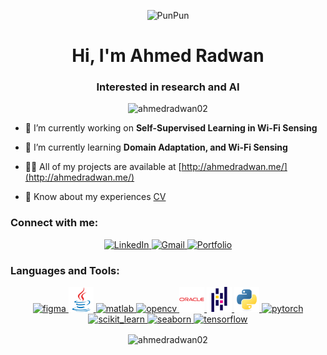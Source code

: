 <p align="center">
  <img src="https://media1.tenor.com/m/FeIs2cPIbHwAAAAC/oyasumi-punpun-walking.gif" alt="PunPun" style="width: 50%;"/>
</p>

<h1 align="center">Hi, I'm Ahmed Radwan</h1>
<h3 align="center">Interested in research and AI</h3>

<p align="center"> <img src="https://komarev.com/ghpvc/?username=ahmedradwan02&label=Profile%20views&color=0e75b6&style=flat" alt="ahmedradwan02" /> </p>

- 🔭 I’m currently working on **Self-Supervised Learning in Wi-Fi Sensing**

- 🌱 I’m currently learning **Domain Adaptation, and Wi-Fi Sensing**

- 👨‍💻 All of my projects are available at [http://ahmedradwan.me/](http://ahmedradwan.me/)

- 📄 Know about my experiences [CV]([https://drive.google.com/file/d/1-hQ90v72gDipopaHaxFGuK3MSR0uvb8f/view?usp=sharing](https://drive.google.com/file/d/1Z7dZrich43aPPUAaBTs8XqJ02yrxSBhN/view?usp=sharing))

<h3 align="left">Connect with me:</h3>
<p align="center">
  <a href="https://www.linkedin.com/in/ahmedyradwan/">
    <img src="https://img.shields.io/badge/-LinkedIn-blue?style=flat&logo=linkedin&logoColor=white" alt="LinkedIn"/>
  </a>
  <a href="mailto:ahmedyradwan02@gmail.com">
    <img src="https://img.shields.io/badge/-Gmail-D14836?style=flat&logo=gmail&logoColor=white" alt="Gmail"/>
  </a>
  <a href="http://ahmedradwan.me/">
    <img src="https://img.shields.io/badge/-Portfolio-0A66C2?style=flat&logo=About.me&logoColor=white" alt="Portfolio"/>
  </a>
</p>



<h3 align="left">Languages and Tools:</h3>
<p align="center"> <a href="https://www.figma.com/" target="_blank" rel="noreferrer"> <img src="https://www.vectorlogo.zone/logos/figma/figma-icon.svg" alt="figma" width="40" height="40"/> </a> <a href="https://www.java.com" target="_blank" rel="noreferrer"> <img src="https://raw.githubusercontent.com/devicons/devicon/master/icons/java/java-original.svg" alt="java" width="40" height="40"/> </a> <a href="https://www.mathworks.com/" target="_blank" rel="noreferrer"> <img src="https://upload.wikimedia.org/wikipedia/commons/2/21/Matlab_Logo.png" alt="matlab" width="40" height="40"/> </a> <a href="https://opencv.org/" target="_blank" rel="noreferrer"> <img src="https://www.vectorlogo.zone/logos/opencv/opencv-icon.svg" alt="opencv" width="40" height="40"/> </a> <a href="https://www.oracle.com/" target="_blank" rel="noreferrer"> <img src="https://raw.githubusercontent.com/devicons/devicon/master/icons/oracle/oracle-original.svg" alt="oracle" width="40" height="40"/> </a> <a href="https://pandas.pydata.org/" target="_blank" rel="noreferrer"> <img src="https://raw.githubusercontent.com/devicons/devicon/2ae2a900d2f041da66e950e4d48052658d850630/icons/pandas/pandas-original.svg" alt="pandas" width="40" height="40"/> </a> <a href="https://www.python.org" target="_blank" rel="noreferrer"> <img src="https://raw.githubusercontent.com/devicons/devicon/master/icons/python/python-original.svg" alt="python" width="40" height="40"/> </a> <a href="https://pytorch.org/" target="_blank" rel="noreferrer"> <img src="https://www.vectorlogo.zone/logos/pytorch/pytorch-icon.svg" alt="pytorch" width="40" height="40"/> </a> <a href="https://scikit-learn.org/" target="_blank" rel="noreferrer"> <img src="https://upload.wikimedia.org/wikipedia/commons/0/05/Scikit_learn_logo_small.svg" alt="scikit_learn" width="40" height="40"/> </a> <a href="https://seaborn.pydata.org/" target="_blank" rel="noreferrer"> <img src="https://seaborn.pydata.org/_images/logo-mark-lightbg.svg" alt="seaborn" width="40" height="40"/> </a> <a href="https://www.tensorflow.org" target="_blank" rel="noreferrer"> <img src="https://www.vectorlogo.zone/logos/tensorflow/tensorflow-icon.svg" alt="tensorflow" width="40" height="40"/> </a> </p>

<p align="center"><img align="center" src="https://github-readme-stats.vercel.app/api/top-langs?username=ahmedradwan02&show_icons=true&locale=en&layout=compact" alt="ahmedradwan02" /></p>
